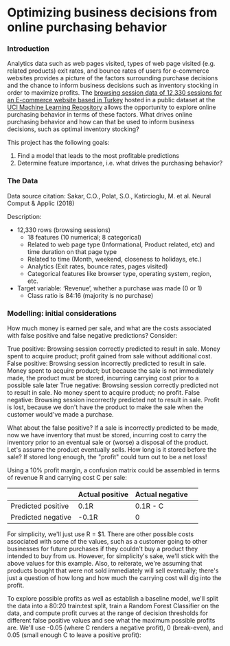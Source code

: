 # Optimizing business decisions from online purchasing behavior

### Introduction

Analytics data such as web pages visited, types of web page visited (e.g. related products) exit rates, and bounce rates of users for e-commerce websites provides a picture of the factors surrounding purchase decisions and the chance to inform business decisions such as inventory stocking in order to maximize profits. The <a href="https://archive.ics.uci.edu/ml/datasets/Online+Shoppers+Purchasing+Intention+Dataset">browsing session data of 12,330 sessions for an E-commerce website based in Turkey</a> hosted in a public dataset at the <a href="https://archive.ics.uci.edu/ml/index.php">UCI Machine Learning Repository</a> allows the opportunity to explore online purchasing behavior in terms of these factors. What drives online purchasing behavior and how can that be used to inform business decisions, such as optimal inventory stocking? 

This project has the following goals:

1. Find a model that leads to the most profitable predictions
2. Determine feature importance, i.e. what drives the purchasing behavior?

### The Data

Data source citation: Sakar, C.O., Polat, S.O., Katircioglu, M. et al. Neural Comput & Applic (2018)

Description:

- 12,330 rows (browsing sessions) 
  - 18 features (10 numerical; 8 categorical)
  - Related to web page type (Informational, Product related, etc) and time duration on that page type
  - Related to time (Month, weekend, closeness to holidays, etc.)
  - Analytics (Exit rates, bounce rates, pages visited)
  - Categorical features like browser type, operating system, region, etc.
- Target variable: ‘Revenue’, whether a purchase was made (0 or 1)
  - Class ratio is 84:16 (majority is no purchase)
  
### Modelling: initial considerations

How much money is earned per sale, and what are the costs associated with false positive and false negative predictions? Consider:

True positive: Browsing session correctly predicted to result in sale. Money spent to acquire product; profit gained from sale without additional cost.
False positive: Browsing session incorrectly predicted to result in sale. Money spent to acquire product; but because the sale is not immediately made, the product must be stored, incurring carrying cost prior to a possible sale later
True negative: Browsing session correctly predicted not to result in sale. No money spent to acquire product; no profit.
False negative: Browsing session incorrectly predicted not to result in sale. Profit is lost, because we don't have the product to make the sale when the customer would've made a purchase. 

What about the false positive? If a sale is incorrectly predicted to be made, now we have inventory that must be stored, incurring cost to carry the inventory prior to an eventual sale or (worse) a disposal of the product. Let's assume the product eventually sells. How long is it stored before the sale? If stored long enough, the "profit" could turn out to be a net loss!

Using a 10% profit margin, a confusion matrix could be assembled in terms of revenue R and carrying cost C per sale:

| |Actual positive | Actual negative|  |
| --- | --- | --- | ---| 
|Predicted positive |0.1R | 0.1R - C| 
| Predicted negative|-0.1R |0 | 

For simplicity, we'll just use R = $1. There are other possible costs associated with some of the values, such as a customer going to other businesses for future purchases if they couldn't buy a product they intended to buy from us. However, for simplicity's sake, we'll stick with the above values for this example. Also, to reiterate, we're assuming that products bought that were not sold immediately will sell eventually; there's just a question of how long and how much the carrying cost will dig into the profit. 

To explore possible profits as well as establish a baseline model, we'll split the data into a 80:20 train:test split, train a Random Forest Classifier on the data, and compute profit curves at the range of decision thresholds for different false positive values and see what the maximum possible profits are. We'll use -0.05 (where C renders a negative profit), 0 (break-even), and 0.05 (small enough C to leave a positive profit):
